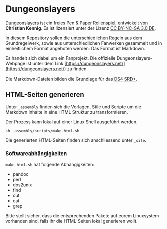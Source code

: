 # Dungeonslayers

[Dungeonslayers](https://dungeonslayers.net/) ist ein freies Pen & Paper Rollenspiel, entwickelt von **Christian Kennig**. Es ist lizensiert unter der Lizenz [CC BY-NC-SA 3.0 DE](https://creativecommons.org/licenses/by-nc-sa/3.0/de/deed.de). 

In diesem Repository sollen die unterschiedlichen Regeln aus dem Grundregelwerk, sowie aus unterschiedlichen Fanwerken gesammelt und in einheitlichem Format angeboten werden. Das Format ist Markdown.

Es handelt sich dabei um ein Fanprojekt. Die offizielle Dungeonslayers-Webpage ist unter dem Link [https://dungeonslayers.net/](https://dungeonslayers.net/) zu finden.

Die Markdown-Dateien bilden die Grundlage für das [DS4 SRD+](https://ronineighty.github.io/Dungeonslayers/).

## HTML-Seiten generieren

Unter ```_assembly``` finden sich die Vorlagen, Stile und Scripte um die Markdown Inhalte in eine HTML Struktur zu transformieren.
    
Der Prozess kann lokal auf einer Linux Shell ausgeführt werden.

    sh _assembly/scripts/make-html.sh

Die generierten HTML-Seiten finden sich anschliessend unter ```_site```.

### Softwareabhängigkeiten

```make-html.sh``` hat folgende Abhängigkeiten:

 - pandoc
 - perl
 - dos2unix
 - find
 - cut
 - cat
 - grep

Bitte stellt sicher, dass die entsprechenden Pakete auf eurem Linuxsystem vorhanden sind, falls ihr die HTML-Seiten lokal generieren wollt.
